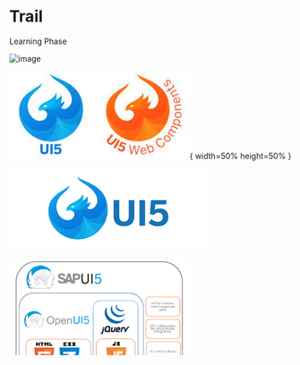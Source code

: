 # Trail
Learning Phase

![image](https://user-images.githubusercontent.com/53134840/120991972-c42dde80-c79f-11eb-8553-e2385cc8645d.png)

![Image1](./Practice/Images/download.jpg){ width=50% height=50% }

![Image2](./Practice/Images/download.png)

![Image3](./Practice/Images/0_4PwwIN0qfI9IF0Pk.png)


